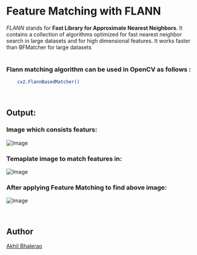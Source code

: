 # Feature Matching with FLANN
<i>FLANN</i> stands for <b>Fast Library for Approximate Nearest Neighbors</b>. It contains a collection of algorithms optimized for fast nearest neighbor search in large datasets and for high dimensional features. It works faster than BFMatcher for large datasets
<br>
<br>

### Flann matching algorithm can be used in <b>OpenCV</b> as follows :
```sh 
    cv2.FlannBasedMatcher()
```

</br>


## Output:

### Image which consists featurs:
![Image](https://i.imgur.com/VIqlVyg.png)

### Temaplate image to match features in:
![Image](https://i.imgur.com/DE2FLiI.jpg)

### After applying Feature Matching to find above image:

![Image](https://i.imgur.com/kNdsCOz.png)

</br>

## Author
[Akhil Bhalerao](https://github.com/iamakkkhil)